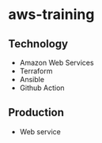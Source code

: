 # aws-training

## Technology
- Amazon Web Services
- Terraform
- Ansible
- Github Action
## Production
- Web service